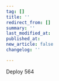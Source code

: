 ```yaml
---
tag: []
title: ''
redirect_from: []
summary: ''
last_modified_at: 
published_at: 
new_article: false
changelog: ''

---
```

Deploy 564